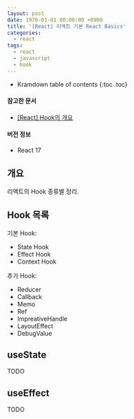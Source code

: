 ```yaml
---
layout: post
date: 1970-01-01 00:00:00 +0900
title: '[React] 리액트 기본 React Basics'
categories:
  - react
tags:
  - react
  - javascript
  - hook
---
```


* Kramdown table of contents
{:toc .toc}

#### 참고한 문서

- [\[React\] Hook의 개요](https://ko.reactjs.org/docs/hooks-intro.html)

#### 버전 정보

- React 17

## 개요

리액트의 Hook 종류별 정리.

## Hook 목록

기본 Hook:

- State Hook
- Effect Hook
- Context Hook

추가 Hook:

- Reducer
- Callback
- Memo
- Ref
- ImpreativeHandle
- LayoutEffect
- DebugValue

## useState

TODO

## useEffect

TODO
